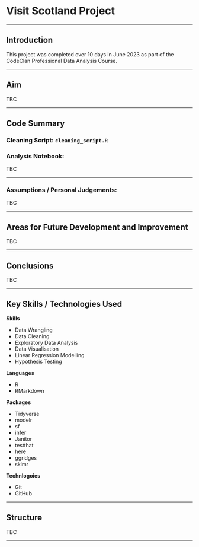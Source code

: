 # Visit Scotland Project

------------------------------------------------------------------------

## Introduction

This project was completed over 10 days in June 2023 as part of the CodeClan Professional Data Analysis Course.

------------------------------------------------------------------------

## Aim

TBC

------------------------------------------------------------------------

## Code Summary

### Cleaning Script: `cleaning_script.R`

### Analysis Notebook:

TBC

------------------------------------------------------------------------

### Assumptions / Personal Judgements:

TBC

------------------------------------------------------------------------

## Areas for Future Development and Improvement

TBC

------------------------------------------------------------------------

## Conclusions

TBC

------------------------------------------------------------------------

## Key Skills / Technologies Used

**Skills**
- Data Wrangling
- Data Cleaning
- Exploratory Data Analysis
- Data Visualisation
- Linear Regression Modelling
- Hypothesis Testing

**Languages**
- R
- RMarkdown

**Packages**
- Tidyverse
- modelr
- sf
- infer
- Janitor
- testthat
- here
- ggridges
- skimr

**Technlogoies**
- Git
- GitHub

------------------------------------------------------------------------

## Structure

TBC

------------------------------------------------------------------------
